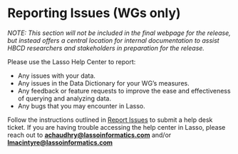 # Reporting Issues (WGs only)

*NOTE: This section will not be included in the final webpage for the release, but instead offers a central location for internal documentation to assist HBCD researchers and stakeholders in preparation for the release.*

Please use the Lasso Help Center to report: 

- Any issues with your data.
- Any issues in the Data Dictionary for your WG’s measures.
- Any feedback or feature requests to improve the ease and effectiveness of querying and analyzing data. 
- Any bugs that you may encounter in Lasso.

Follow the instructions outlined in [Report Issues](../reportissue.md) to submit a help desk ticket. If you are having trouble accessing the help center in Lasso, please reach out to **achaudhry@lassoinformatics.com** and/or **lmacintyre@lassoinformatics.com** 